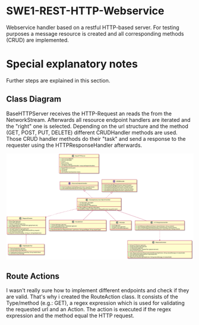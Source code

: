 # SWE1-REST-HTTP-Webservice

Webservice handler based on a restful HTTP-based server. For testing purposes a message resource is created and all corresponding methods (CRUD) are implemented.

# Special explanatory notes

Further steps are explained in this section.

## Class Diagram

BaseHTTPServer receives the HTTP-Request an reads the from the NetworkStream. Afterwards all resource endpoint handlers are iterated and the "right" one is selected. Depending on the url structure and the method (GET, POST, PUT, DELETE) different CRUDHandler methods are used. Those CRUD handler methods do their "task" and send a response to the requester using the HTTPResponseHandler afterwards. 

![Class diagram of the project](./httprestserver_classdiagram/httprestserver_classdiagram.svg)


## Route Actions

I wasn't really sure how to implement different endpoints and check if they are valid. That's why i created the RouteAction class. It consists of the Type/method (e.g.: GET), a regex expression which is used for validating the requested url and an Action. The action is executed if the regex expression and the method equal the HTTP request.
